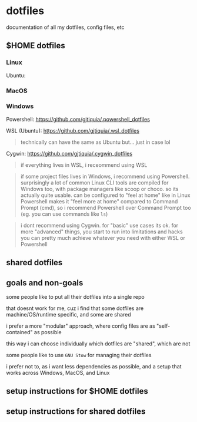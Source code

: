 # dotfiles

documentation of all my dotfiles, config files, etc

## $HOME dotfiles

### Linux

Ubuntu: 

### MacOS


### Windows

Powershell: https://github.com/gjtiquia/.powershell_dotfiles

WSL (Ubuntu): https://github.com/gjtiquia/.wsl_dotfiles
> technically can have the same as Ubuntu but... just in case lol

Cygwin: https://github.com/gjtiquia/.cygwin_dotfiles

> if everything lives in WSL, i receommend using WSL

> if some project files lives in Windows, i recommend using Powershell. 
> surprisingly a lot of common Linux CLI tools are compiled for Windows too, with package managers like scoop or choco. 
> so its actually quite usable. can be configured to "feel at home" like in Linux
> Powershell makes it "feel more at home" compared to Command Prompt (cmd), so i recommend Powershell over Command Prompt too
> (eg. you can use commands like `ls`)

> i dont recommend using Cygwin. 
> for "basic" use cases its ok. for more "advanced" things, you start to run into limitations and hacks
> you can pretty much achieve whatever you need with either WSL or Powershell

## shared dotfiles



## goals and non-goals

some people like to put all their dotfiles into a single repo

that doesnt work for me, cuz i find that some dotfiles are machine/OS/runtime specific, and some are shared

i prefer a more "modular" approach, where config files are as "self-contained" as possible

this way i can choose individually which dotfiles are "shared", which are not

some people like to use `GNU Stow` for managing their dotfiles

i prefer not to, as i want less dependencies as possible, and a setup that works across Windows, MacOS, and Linux


## setup instructions for $HOME dotfiles



## setup instructions for shared dotfiles
